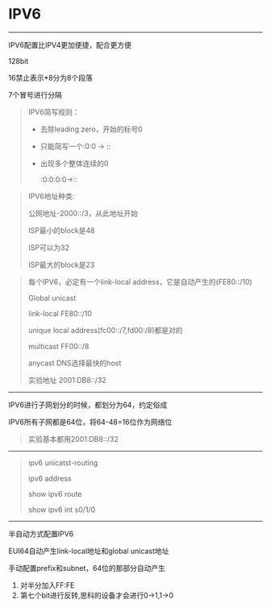 # IPV6

---

IPV6配置比IPV4更加便捷，配合更方便

128bit

16禁止表示*8分为8个段落

7个冒号进行分隔

> IPV6简写规则：
>
>  - 去除leading zero，开始的标号0
>
>  - 只能简写一个:0:0 -> ::
>
>  - 出现多个整体连续的0
>
>    :0:0:0:0->::



> IPV6地址种类:
>
> 公网地址-2000::/3，从此地址开始
>
> ISP最小的block是48
>
> ISP可以为32
>
> ISP最大的block是23

> 每个IPV6，必定有一个link-local address，它是自动产生的(FE80::/10)
>
> Global unicast 
>
> link-local FE80::/10
>
> unique local address(fc00::/7,fd00:/8)都是对的
>
> multicast FF00::/8
>
> anycast  DNS选择最快的host
>
> 实验地址 2001:DB8::/32

---

IPV6进行子网划分的时候，都划分为64，约定俗成

IPV6所有子网都是64位，将64-48=16位作为网络位



> 实验基本都用2001:DB8::/32



---

> ipv6 unicatst-routing
>
> ipv6 address
>
> show ipv6 route
>
> show ipv6 int s0/1/0

---

半自动方式配置IPV6

EUI64自动产生link-local地址和global unicast地址

手动配置prefix和subnet，64位的那部分自动产生

1. 对半分加入FF:FE
2. 第七个bit进行反转,思科的设备才会进行0->1,1->0

